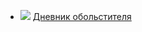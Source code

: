 * ![](/books/prose_classic/Серен%20Кьеркегор/Дневник%20обольстителя.jpg) [Дневник обольстителя](/books/prose_classic/Серен%20Кьеркегор/Дневник%20обольстителя)